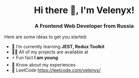 <h1 align="center">Hi there 👋, I'm Velenyx!</h1>
<h3 align="center">A Frontend Web Developer from Russia</h3>

<p align='left'>
Here are some ideas to get you started:

- 🌱 I’m currently learning **JEST, Redux Toolkit**
- 👨‍💻 All of my projects are available at
- ⚡ Fun fact **I am young**
- 📄 Know about my experiences
- 🔫 LeetCode https://leetcode.com/velenyx/

